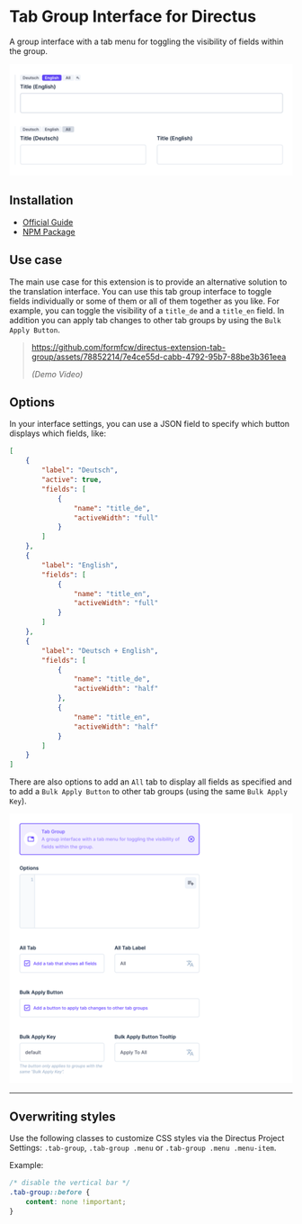 # Tab Group Interface for Directus

A group interface with a tab menu for toggling the visibility of fields within the group.

![](https://raw.githubusercontent.com/formfcw/directus-extension-tab-group/main/docs/banner.png)

## Installation

-   [Official Guide](https://docs.directus.io/extensions/installing-extensions.html)
-   [NPM Package](https://www.npmjs.com/package/directus-extension-tab-group)

## Use case

The main use case for this extension is to provide an alternative solution to the translation interface. You can use this tab group interface to toggle fields individually or some of them or all of them together as you like. For example, you can toggle the visibility of a `title_de` and a `title_en` field. In addition you can apply tab changes to other tab groups by using the `Bulk Apply Button`.

> https://github.com/formfcw/directus-extension-tab-group/assets/78852214/7e4ce55d-cabb-4792-95b7-88be3b361eea
>
> _(Demo Video)_

## Options

In your interface settings, you can use a JSON field to specify which button displays which fields, like:

```json
[
    {
        "label": "Deutsch",
        "active": true,
        "fields": [
            {
                "name": "title_de",
                "activeWidth": "full"
            }
        ]
    },
    {
        "label": "English",
        "fields": [
            {
                "name": "title_en",
                "activeWidth": "full"
            }
        ]
    },
    {
        "label": "Deutsch + English",
        "fields": [
            {
                "name": "title_de",
                "activeWidth": "half"
            },
            {
                "name": "title_en",
                "activeWidth": "half"
            }
        ]
    }
]
```

There are also options to add an `All` tab to display all fields as specified and to add a `Bulk Apply Button` to other tab groups (using the same `Bulk Apply Key`).

![](https://raw.githubusercontent.com/formfcw/directus-extension-tab-group/main/docs/settings.png)

---

## Overwriting styles

Use the following classes to customize CSS styles via the Directus Project Settings: `.tab-group`, `.tab-group .menu` or `.tab-group .menu .menu-item`.

Example:

```CSS
/* disable the vertical bar */
.tab-group::before {
	content: none !important;
}
```
